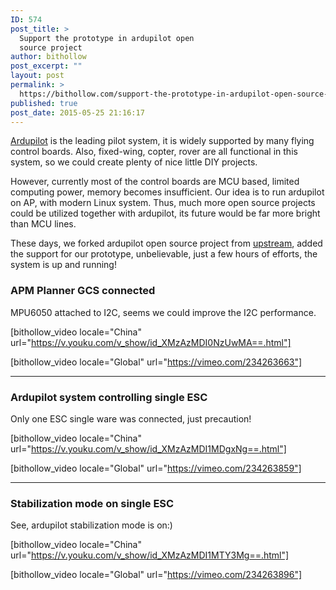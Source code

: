 ```yaml
---
ID: 574
post_title: >
  Support the prototype in ardupilot open
  source project
author: bithollow
post_excerpt: ""
layout: post
permalink: >
  https://bithollow.com/support-the-prototype-in-ardupilot-open-source-project/
published: true
post_date: 2015-05-25 21:16:17
---
```

[Ardupilot](https://ardupilot.org) is the leading pilot system, it is widely supported by many flying control boards. Also, fixed-wing, copter, rover are all functional in this system, so we could create plenty of nice little DIY projects.

However, currently most of the control boards are MCU based, limited computing power, memory becomes insufficient. Our idea is to run ardupilot on AP, with modern Linux system. Thus, much more open source projects could be utilized together with ardupilot, its future would be far more bright than MCU lines.

These days, we forked ardupilot open source project from [upstream](https://github.com/ardupilot), added the support for our prototype, unbelievable, just a few hours of efforts, the system is up and running!

### APM Planner GCS connected ###

MPU6050 attached to I2C, seems we could improve the I2C performance.

[bithollow_video locale="China" url="https://v.youku.com/v_show/id_XMzAzMDI0NzUwMA==.html"]

[bithollow_video locale="Global" url="https://vimeo.com/234263663"]

---

### Ardupilot system controlling single ESC ###

Only one ESC single ware was connected, just precaution!

[bithollow_video locale="China" url="https://v.youku.com/v_show/id_XMzAzMDI1MDgxNg==.html"]

[bithollow_video locale="Global" url="https://vimeo.com/234263859"]

---

### Stabilization mode on single ESC ###

See, ardupilot stabilization mode is on:)

[bithollow_video locale="China" url="https://v.youku.com/v_show/id_XMzAzMDI1MTY3Mg==.html"]

[bithollow_video locale="Global" url="https://vimeo.com/234263896"]